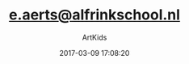 ---
index: 4162
title: "e.aerts@alfrinkschool.nl"
subtitle: ""
author: "ArtKids"
date: "2017-03-09 17:08:20"
seo:
  description: ""
content: "e.aerts@alfrinkschool.nl
Eline"
status: "published"
comment_status: "closed"
modified: "2017-03-09 17:08:20"
type: "flamingo_contact"
comment_count: 0
tags: []
---